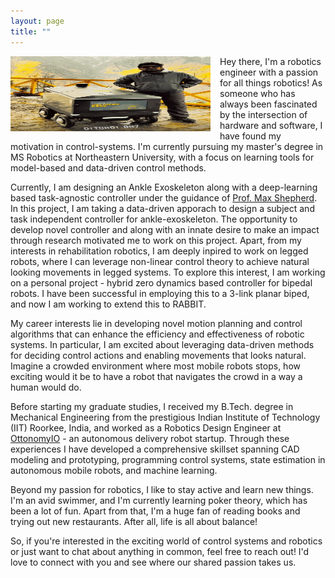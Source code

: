```yaml
---
layout: page
title: ""
---
```

<img align="left" width="320" height="120" src="/assets/my_photo2.png" style="padding-right: 15px; padding-bottom: 15px;">

Hey there, I'm a robotics engineer with a passion for all things robotics! As someone who has always been fascinated by the intersection of hardware and software, I have found my motivation in control-systems. I'm currently pursuing my master's degree in MS Robotics at Northeastern University, with a focus on learning tools for model-based and data-driven control methods. 

Currently, I am designing an Ankle Exoskeleton along with a deep-learning based task-agnostic controller under the guidance of [Prof. Max Shepherd](https://coe.northeastern.edu/people/shepherd-maxwell/). In this project, I am taking a data-driven apporach to design a subject and task independent controller for ankle-exoskeleton. The opportunity to develop novel controller and along with an innate desire to make an impact through research motivated me to work on this project. Apart, from my interests in rehabilitation robotics, I am deeply inpired to work on legged robots, where I can leverage non-linear control theory to achieve natural looking movements in legged systems. To explore this interest, I am working on a personal project - hybrid zero dynamics based controller for bipedal robots. I have been successful in employing this to a 3-link planar biped, and now I am working to extend this to RABBIT. 

My career interests lie in developing novel motion planning and control algorithms that can enhance the efficiency and effectiveness of robotic systems. In particular, I am excited about leveraging data-driven methods for deciding control actions and enabling movements that looks natural. Imagine a crowded environment where most mobile robots stops, how exciting would it be to have a robot that navigates the crowd in a way a human would do. 

Before starting my graduate studies, I received my B.Tech. degree in Mechanical Engineering from the prestigious Indian Institute of Technology (IIT) Roorkee, India, and worked as a Robotics Design Engineer at [OttonomyIO](https://ottonomy.io/) - an autonomous delivery robot startup. Through these experiences I have developed a comprehensive skillset spanning CAD modeling and prototyping, programming control systems, state estimation in autonomous mobile robots, and machine learning. 

Beyond my passion for robotics, I like to stay active and learn new things. I'm an avid swimmer, and I'm currently learning poker theory, which has been a lot of fun. Apart from that, I'm a huge fan of reading books and trying out new restaurants. After all, life is all about balance!

So, if you're interested in the exciting world of control systems and robotics or just want to chat about anything in common, feel free to reach out! I'd love to connect with you and see where our shared passion takes us.